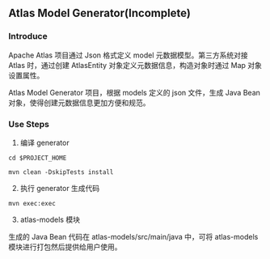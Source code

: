 ## Atlas Model Generator(Incomplete)

### Introduce

Apache Atlas 项目通过 Json 格式定义 model 元数据模型。第三方系统对接 Atlas 时，通过创建 AtlasEntity 对象定义元数据信息，构造对象时通过 Map 对象设置属性。

Atlas Model Generator 项目，根据 models 定义的 json 文件，生成 Java Bean 对象，使得创建元数据信息更加方便和规范。

### Use Steps

1. 编译 generator

```
cd $PROJECT_HOME

mvn clean -DskipTests install
```

2. 执行 generator 生成代码

```
mvn exec:exec
```

3. atlas-models 模块

生成的 Java Bean 代码在 atlas-models/src/main/java 中，可将 atlas-models 模块进行打包然后提供给用户使用。

 